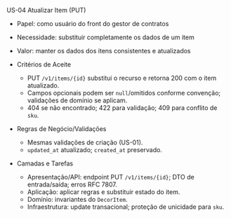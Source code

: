 US-04 Atualizar Item (PUT)

- Papel: como usuário do front do gestor de contratos
- Necessidade: substituir completamente os dados de um item
- Valor: manter os dados dos itens consistentes e atualizados

- Critérios de Aceite
  - PUT `/v1/items/{id}` substitui o recurso e retorna 200 com o item atualizado.
  - Campos opcionais podem ser `null`/omitidos conforme convenção; validações de domínio se aplicam.
  - 404 se não encontrado; 422 para validação; 409 para conflito de `sku`.

- Regras de Negócio/Validações
  - Mesmas validações de criação (US-01).
  - `updated_at` atualizado; `created_at` preservado.

- Camadas e Tarefas
  - Apresentação/API: endpoint PUT `/v1/items/{id}`; DTO de entrada/saída; erros RFC 7807.
  - Aplicação: aplicar regras e substituir estado do item.
  - Domínio: invariantes do `DecorItem`.
  - Infraestrutura: update transacional; proteção de unicidade para `sku`.

